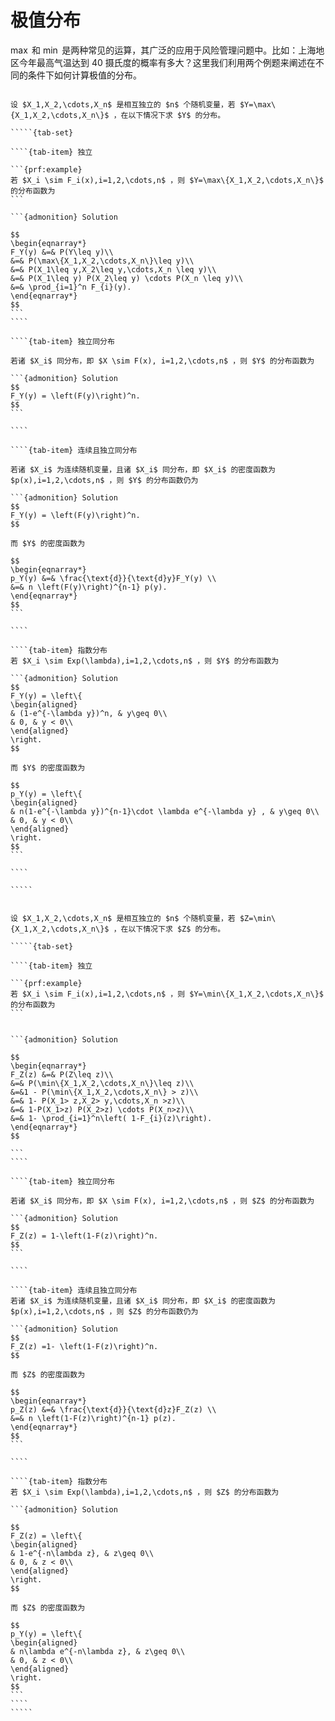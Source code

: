 # 极值分布
 $\max$ 和 $\min$ 是两种常见的运算，其广泛的应用于风险管理问题中。比如：上海地区今年最高气温达到 40 摄氏度的概率有多大？这里我们利用两个例题来阐述在不同的条件下如何计算极值的分布。


``````{prf:example} 最大值分布

设 $X_1,X_2,\cdots,X_n$ 是相互独立的 $n$ 个随机变量，若 $Y=\max\{X_1,X_2,\cdots,X_n\}$ ，在以下情况下求 $Y$ 的分布。

`````{tab-set}

````{tab-item} 独立

```{prf:example} 
若 $X_i \sim F_i(x),i=1,2,\cdots,n$ ，则 $Y=\max\{X_1,X_2,\cdots,X_n\}$ 的分布函数为
```

```{admonition} Solution

$$
\begin{eqnarray*}
F_Y(y) &=& P(Y\leq y)\\
&=& P(\max\{X_1,X_2,\cdots,X_n\}\leq y)\\
&=& P(X_1\leq y,X_2\leq y,\cdots,X_n \leq y)\\
&=& P(X_1\leq y) P(X_2\leq y) \cdots P(X_n \leq y)\\
&=& \prod_{i=1}^n F_{i}(y).
\end{eqnarray*}
$$
```
````

````{tab-item} 独立同分布

若诸 $X_i$ 同分布，即 $X \sim F(x), i=1,2,\cdots,n$ ，则 $Y$ 的分布函数为

```{admonition} Solution
$$
F_Y(y) = \left(F(y)\right)^n.
$$
```

````

````{tab-item} 连续且独立同分布

若诸 $X_i$ 为连续随机变量，且诸 $X_i$ 同分布，即 $X_i$ 的密度函数为 $p(x),i=1,2,\cdots,n$ ，则 $Y$ 的分布函数仍为

```{admonition} Solution
$$
F_Y(y) = \left(F(y)\right)^n.
$$

而 $Y$ 的密度函数为

$$
\begin{eqnarray*}
p_Y(y) &=& \frac{\text{d}}{\text{d}y}F_Y(y) \\
&=& n \left(F(y)\right)^{n-1} p(y).
\end{eqnarray*}
$$
```

````

````{tab-item} 指数分布
若 $X_i \sim Exp(\lambda),i=1,2,\cdots,n$ ，则 $Y$ 的分布函数为

```{admonition} Solution
$$
F_Y(y) = \left\{
\begin{aligned}
& (1-e^{-\lambda y})^n, & y\geq 0\\
& 0, & y < 0\\
\end{aligned}
\right.
$$

而 $Y$ 的密度函数为

$$
p_Y(y) = \left\{
\begin{aligned}
& n(1-e^{-\lambda y})^{n-1}\cdot \lambda e^{-\lambda y} , & y\geq 0\\
& 0, & y < 0\\
\end{aligned}
\right.
$$
```

````

`````
``````

``````{prf:example} 最小值分布

设 $X_1,X_2,\cdots,X_n$ 是相互独立的 $n$ 个随机变量，若 $Z=\min\{X_1,X_2,\cdots,X_n\}$ ，在以下情况下求 $Z$ 的分布。

`````{tab-set}

````{tab-item} 独立

```{prf:example} 
若 $X_i \sim F_i(x),i=1,2,\cdots,n$ ，则 $Y=\min\{X_1,X_2,\cdots,X_n\}$ 的分布函数为
```


```{admonition} Solution

$$
\begin{eqnarray*}
F_Z(z) &=& P(Z\leq z)\\
&=& P(\min\{X_1,X_2,\cdots,X_n\}\leq z)\\
&=&1 - P(\min\{X_1,X_2,\cdots,X_n\} > z)\\
&=& 1- P(X_1> z,X_2> y,\cdots,X_n >z)\\
&=& 1-P(X_1>z) P(X_2>z) \cdots P(X_n>z)\\
&=& 1- \prod_{i=1}^n\left( 1-F_{i}(z)\right).
\end{eqnarray*}
$$

```
````

````{tab-item} 独立同分布

若诸 $X_i$ 同分布，即 $X \sim F(x), i=1,2,\cdots,n$ ，则 $Z$ 的分布函数为

```{admonition} Solution
$$
F_Z(z) = 1-\left(1-F(z)\right)^n.
$$
```

````

````{tab-item} 连续且独立同分布
若诸 $X_i$ 为连续随机变量，且诸 $X_i$ 同分布，即 $X_i$ 的密度函数为 $p(x),i=1,2,\cdots,n$ ，则 $Z$ 的分布函数仍为

```{admonition} Solution
$$
F_Z(z) =1- \left(1-F(z)\right)^n.
$$

而 $Z$ 的密度函数为

$$
\begin{eqnarray*}
p_Z(z) &=& \frac{\text{d}}{\text{d}z}F_Z(z) \\
&=& n \left(1-F(z)\right)^{n-1} p(z).
\end{eqnarray*}
$$
```

````

````{tab-item} 指数分布
若 $X_i \sim Exp(\lambda),i=1,2,\cdots,n$ ，则 $Z$ 的分布函数为

```{admonition} Solution

$$
F_Z(z) = \left\{
\begin{aligned}
& 1-e^{-n\lambda z}, & z\geq 0\\
& 0, & z < 0\\
\end{aligned}
\right.
$$

而 $Z$ 的密度函数为

$$
p_Y(y) = \left\{
\begin{aligned}
& n\lambda e^{-n\lambda z}, & z\geq 0\\
& 0, & z < 0\\
\end{aligned}
\right.
$$
```
````
`````
``````